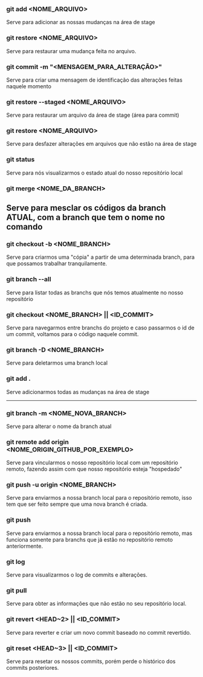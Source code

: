 ### git add <NOME_ARQUIVO>
  
  Serve para adicionar as nossas mudanças
  na área de stage

### git restore <NOME_ARQUIVO>
  
  Serve para restaurar uma mudança feita no arquivo.

### git commit -m "<MENSAGEM_PARA_ALTERAÇÃO>"
  
  Serve para criar uma mensagem de identificação
  das alterações feitas naquele momento

### git restore --staged <NOME_ARQUIVO>
 
  Serve para restaurar um arquivo da área de stage
  (área para commit)

### git restore <NOME_ARQUIVO>
 
  Serve para desfazer alterações em arquivos que não estão 
  na área de stage

### git status
 
  Serve para nós visualizarmos o estado atual
  do nosso repositório local


### git merge <NOME_DA_BRANCH>
  Serve para mesclar os códigos da branch ATUAL, com 
  a branch que tem o nome no comando
---

### git checkout -b <NOME_BRANCH>
  Serve para criarmos uma "cópia" a partir de uma
  determinada branch, para que possamos trabalhar
  tranquilamente.

### git branch --all
  Serve para listar todas as branchs que nós temos
  atualmente no nosso repositório


### git checkout <NOME_BRANCH> || <ID_COMMIT>
  Serve para navegarmos entre branchs do projeto e caso
  passarmos o id de um commit, voltamos para o código
  naquele commit.


### git branch -D <NOME_BRANCH>
  Serve para deletarmos uma branch local


### git add . 
  Serve adicionarmos todas as mudanças
  na área de stage

---


### git branch -m <NOME_NOVA_BRANCH>
  Serve para alterar o nome da branch atual

### git remote add origin <NOME_ORIGIN_GITHUB_POR_EXEMPLO>
  Serve para vincularmos o nosso repositório local
  com um repositório remoto, fazendo assim com que nosso
  repositório esteja "hospedado"
  
### git push -u origin <NOME_BRANCH>
  Serve para enviarmos a nossa branch local para o repositório
  remoto, isso tem que ser feito sempre que uma nova branch é criada.


### git push 
  Serve para enviarmos a nossa branch local para o repositório
  remoto, mas funciona somente para branchs que já estão no repositório
  remoto anteriormente.
  
### git log
  Serve para visualizarmos o log de commits e alterações.


### git pull
  Serve para obter as informações que não estão no seu repositório local.


### git revert <HEAD~2> || <ID_COMMIT>
  Serve para reverter e criar um novo commit baseado no commit revertido.

### git reset <HEAD~3> || <ID_COMMIT>
  Serve para resetar os nossos commits, porém perde o histórico dos commits
  posteriores.
